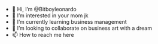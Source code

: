 - 👋 Hi, I’m @Bitboyleonardo
- 👀 I’m interested in your mom jk
- 🌱 I’m currently learning business management
- 💞️ I’m looking to collaborate on business art with a dream
- 📫 How to reach me here

<!---
Bitboyleonardo/Bitboyleonardo is a ✨ special ✨ repository because its `README.md` (this file) appears on your GitHub profile.
You can click the Preview link to take a look at your changes.
--->
